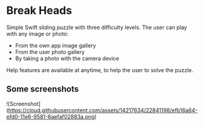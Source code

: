# Break Heads
 
 Simple Swift sliding puzzle with three difficulty levels. The user can play with any image or photo:

- From the own app image gallery
- From the user photo gallery 
- By taking a photo with the camera device

Help features are available at anytime, to help the user to solve the puzzle.

## Some screenshots

![Screenshot] (https://cloud.githubusercontent.com/assets/14217634/22841198/efb16a64-efd0-11e6-9581-6aefaf02883a.png)
